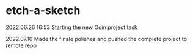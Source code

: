 # etch-a-sketch
2022.06.26 16:53
Starting the new Odin project task

2022.07.10
Made the finale polishes and pushed the 
complete project to remote repo
